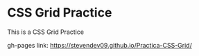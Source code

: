 # CSS Grid Practice

This is a CSS Grid Practice

gh-pages link: https://stevendev09.github.io/Practica-CSS-Grid/
